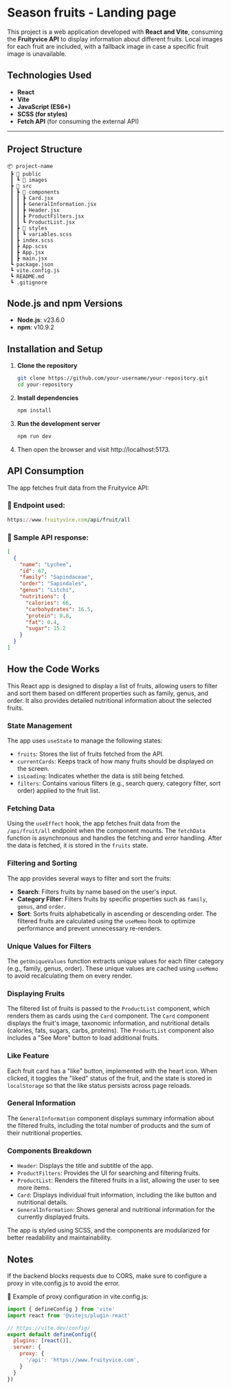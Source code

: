 # Season fruits - Landing page

This project is a web application developed with **React and Vite**, consuming the **Fruityvice API** to display information about different fruits. Local images for each fruit are included, with a fallback image in case a specific fruit image is unavailable.  

## Technologies Used  

- **React**  
- **Vite**  
- **JavaScript (ES6+)**  
- **SCSS (for styles)**  
- **Fetch API** (for consuming the external API)  

---

## Project Structure  

```plaintext
📦 project-name
 ┣ 📂 public
 ┃ ┗ 📂 images
 ┣ 📂 src
 ┃ ┣ 📂 components
 ┃ ┃ ┣ Card.jsx
 ┃ ┃ ┣ GeneralInformation.jsx
 ┃ ┃ ┣ Header.jsx
 ┃ ┃ ┣ ProductFilters.jsx
 ┃ ┃ ┗ ProductList.jsx
 ┃ ┣ 📂 styles
 ┃ ┃ ┗ variables.scss 
 ┃ ┣ index.scss
 ┃ ┣ App.scss
 ┃ ┣ App.jsx
 ┃ ┣ main.jsx
 ┗ package.json
 ┗ vite.config.js
 ┗ README.md
 ┗ .gitignore
```
## Node.js and npm Versions

- **Node.js**: v23.6.0
- **npm**: v10.9.2

## Installation and Setup

1. **Clone the repository**  
   ```sh
   git clone https://github.com/your-username/your-repository.git
   cd your-repository
    ```
2. **Install dependencies**  
   ```sh
   npm install
    ```
3. **Run the development server**  
   ```sh
   npm run dev
    ```
4. Then open the browser and visit http://localhost:5173.

## API Consumption

The app fetches fruit data from the Fruityvice API:

### 📌 Endpoint used:
```ruby
https://www.fruityvice.com/api/fruit/all
```
### 📌 Sample API response:
```json
[
  {
    "name": "Lychee",
    "id": 67,
    "family": "Sapindaceae",
    "order": "Sapindales",
    "genus": "Litchi",
    "nutritions": {
      "calories": 66,
      "carbohydrates": 16.5,
      "protein": 0.8,
      "fat": 0.4,
      "sugar": 15.2
    }
  }
]
```
## How the Code Works

This React app is designed to display a list of fruits, allowing users to filter and sort them based on different properties such as family, genus, and order. It also provides detailed nutritional information about the selected fruits.

### State Management
The app uses `useState` to manage the following states:
- `fruits`: Stores the list of fruits fetched from the API.
- `currentCards`: Keeps track of how many fruits should be displayed on the screen.
- `isLoading`: Indicates whether the data is still being fetched.
- `filters`: Contains various filters (e.g., search query, category filter, sort order) applied to the fruit list.

### Fetching Data
Using the `useEffect` hook, the app fetches fruit data from the `/api/fruit/all` endpoint when the component mounts. The `fetchData` function is asynchronous and handles the fetching and error handling. After the data is fetched, it is stored in the `fruits` state.

### Filtering and Sorting
The app provides several ways to filter and sort the fruits:
- **Search**: Filters fruits by name based on the user's input.
- **Category Filter**: Filters fruits by specific properties such as `family`, `genus`, and `order`.
- **Sort**: Sorts fruits alphabetically in ascending or descending order.
The filtered fruits are calculated using the `useMemo` hook to optimize performance and prevent unnecessary re-renders.

### Unique Values for Filters
The `getUniqueValues` function extracts unique values for each filter category (e.g., family, genus, order). These unique values are cached using `useMemo` to avoid recalculating them on every render.

### Displaying Fruits
The filtered list of fruits is passed to the `ProductList` component, which renders them as cards using the `Card` component. The `Card` component displays the fruit's image, taxonomic information, and nutritional details (calories, fats, sugars, carbs, proteins). The `ProductList` component also includes a "See More" button to load additional fruits.

### Like Feature
Each fruit card has a "like" button, implemented with the heart icon. When clicked, it toggles the "liked" status of the fruit, and the state is stored in `localStorage` so that the like status persists across page reloads.

### General Information
The `GeneralInformation` component displays summary information about the filtered fruits, including the total number of products and the sum of their nutritional properties.

### Components Breakdown
- `Header`: Displays the title and subtitle of the app.
- `ProductFilters`: Provides the UI for searching and filtering fruits.
- `ProductList`: Renders the filtered fruits in a list, allowing the user to see more items.
- `Card`: Displays individual fruit information, including the like button and nutritional details.
- `GeneralInformation`: Shows general and nutritional information for the currently displayed fruits.

The app is styled using SCSS, and the components are modularized for better readability and maintainability.

## Notes
If the backend blocks requests due to CORS, make sure to configure a proxy in vite.config.js to avoid the error.

📌 Example of proxy configuration in vite.config.js:

```javascript
import { defineConfig } from 'vite'
import react from '@vitejs/plugin-react'

// https://vite.dev/config/
export default defineConfig({
  plugins: [react()],
  server: {
    proxy: {
      '/api': 'https://www.fruityvice.com',
    }
  }
})

```
